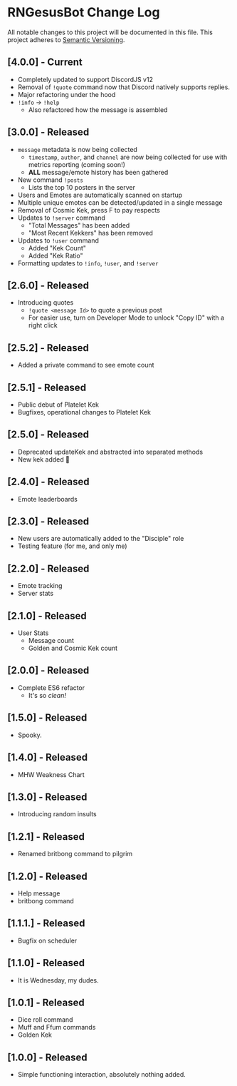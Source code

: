 # RNGesusBot Change Log

All notable changes to this project will be documented in this file.
This project adheres to [Semantic Versioning](http://semver.org/).

## [4.0.0] - Current

- Completely updated to support DiscordJS v12
- Removal of `!quote` command now that Discord natively supports replies.
- Major refactoring under the hood
- `!info` -> `!help`
  - Also refactored how the message is assembled

## [3.0.0] - Released

- `message` metadata is now being collected
  - `timestamp`, `author`, and `channel` are now being collected for
    use with metrics reporting (coming soon!)
  - **ALL** message/emote history has been gathered
- New command `!posts`
  - Lists the top 10 posters in the server
- Users and Emotes are automatically scanned on startup
- Multiple unique emotes can be detected/updated in a single message
- Removal of Cosmic Kek, press F to pay respects
- Updates to `!server` command
  - "Total Messages" has been added
  - "Most Recent Kekkers" has been removed
- Updates to `!user` command
  - Added "Kek Count"
  - Added "Kek Ratio"
- Formatting updates to `!info`, `!user`, and `!server`

## [2.6.0] - Released

- Introducing quotes
  - `!quote <message Id>` to quote a previous post
  - For easier use, turn on Developer Mode to unlock "Copy ID" with a right click

## [2.5.2] - Released

- Added a private command to see emote count

## [2.5.1] - Released

- Public debut of Platelet Kek
- Bugfixes, operational changes to Platelet Kek

## [2.5.0] - Released

- Deprecated updateKek and abstracted into separated methods
- New kek added :eyes:

## [2.4.0] - Released

- Emote leaderboards

## [2.3.0] - Released

- New users are automatically added to the "Disciple" role
- Testing feature (for me, and only me)

## [2.2.0] - Released

- Emote tracking
- Server stats

## [2.1.0] - Released

- User Stats
  - Message count
  - Golden and Cosmic Kek count

## [2.0.0] - Released

- Complete ES6 refactor
  - It's so _clean!_

## [1.5.0] - Released

- Spooky.

## [1.4.0] - Released

- MHW Weakness Chart

## [1.3.0] - Released

- Introducing random insults

## [1.2.1] - Released

- Renamed britbong command to pilgrim

## [1.2.0] - Released

- Help message
- britbong command

## [1.1.1.] - Released

- Bugfix on scheduler

## [1.1.0] - Released

- It is Wednesday, my dudes.

## [1.0.1] - Released

- Dice roll command
- Muff and Ffum commands
- Golden Kek

## [1.0.0] - Released

- Simple functioning interaction, absolutely nothing added.
